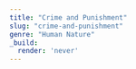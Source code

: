 ```yaml
---
title: "Crime and Punishment"
slug: "crime-and-punishment"
genre: "Human Nature"
_build:
  render: 'never'
---
```


